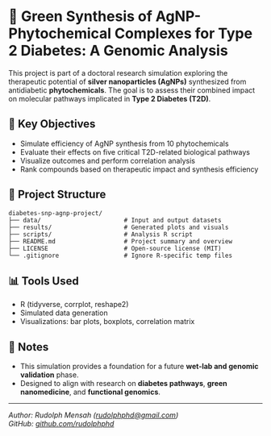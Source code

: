 # 🧬 Green Synthesis of AgNP-Phytochemical Complexes for Type 2 Diabetes: A Genomic Analysis

This project is part of a doctoral research simulation exploring the therapeutic potential of **silver nanoparticles (AgNPs)** synthesized from antidiabetic **phytochemicals**. The goal is to assess their combined impact on molecular pathways implicated in **Type 2 Diabetes (T2D)**.

## 🧪 Key Objectives

- Simulate efficiency of AgNP synthesis from 10 phytochemicals
- Evaluate their effects on five critical T2D-related biological pathways
- Visualize outcomes and perform correlation analysis
- Rank compounds based on therapeutic impact and synthesis efficiency

## 📂 Project Structure

```
diabetes-snp-agnp-project/
├── data/                       # Input and output datasets
├── results/                    # Generated plots and visuals
├── scripts/                    # Analysis R script
├── README.md                   # Project summary and overview
├── LICENSE                     # Open-source license (MIT)
└── .gitignore                  # Ignore R-specific temp files
```

## 📊 Tools Used

- R (tidyverse, corrplot, reshape2)
- Simulated data generation
- Visualizations: bar plots, boxplots, correlation matrix

## 📌 Notes

- This simulation provides a foundation for a future **wet-lab and genomic validation** phase.
- Designed to align with research on **diabetes pathways**, **green nanomedicine**, and **functional genomics**.

---

*Author: Rudolph Mensah (rudolphphd@gmail.com)*  
*GitHub: [github.com/rudolphphd](https://github.com/rudolphmensah)*
